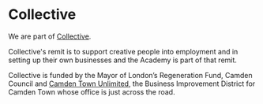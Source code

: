# Collective

We are part of [Collective](http://camdencollective.co.uk/).

Collective's remit is to support creative people into employment and in setting up their own businesses and the Academy is part of that remit.

Collective is funded by the Mayor of London’s Regeneration Fund, Camden Council and [Camden Town Unlimited](http://www.camdentownunlimited.com/), the Business Improvement District for Camden Town whose office is just across the road.

